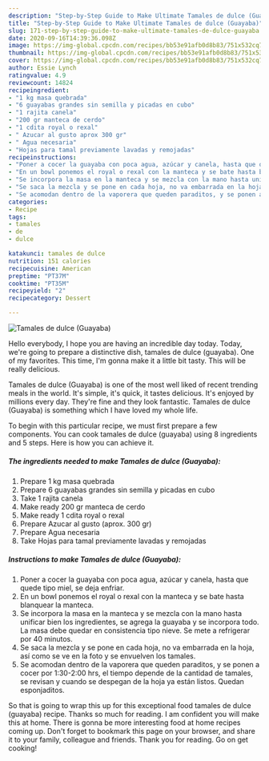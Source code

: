 ```yaml
---
description: "Step-by-Step Guide to Make Ultimate Tamales de dulce (Guayaba)"
title: "Step-by-Step Guide to Make Ultimate Tamales de dulce (Guayaba)"
slug: 171-step-by-step-guide-to-make-ultimate-tamales-de-dulce-guayaba
date: 2020-09-16T14:39:36.098Z
image: https://img-global.cpcdn.com/recipes/bb53e91afb0d8b83/751x532cq70/tamales-de-dulce-guayaba-foto-principal.jpg
thumbnail: https://img-global.cpcdn.com/recipes/bb53e91afb0d8b83/751x532cq70/tamales-de-dulce-guayaba-foto-principal.jpg
cover: https://img-global.cpcdn.com/recipes/bb53e91afb0d8b83/751x532cq70/tamales-de-dulce-guayaba-foto-principal.jpg
author: Essie Lynch
ratingvalue: 4.9
reviewcount: 14824
recipeingredient:
- "1 kg masa quebrada"
- "6 guayabas grandes sin semilla y picadas en cubo"
- "1 rajita canela"
- "200 gr manteca de cerdo"
- "1 cdita royal o rexal"
- " Azucar al gusto aprox 300 gr"
- " Agua necesaria"
- "Hojas para tamal previamente lavadas y remojadas"
recipeinstructions:
- "Poner a cocer la guayaba con poca agua, azúcar y canela, hasta que quede tipo miel, se deja enfriar."
- "En un bowl ponemos el royal o rexal con la manteca y se bate hasta blanquear la manteca."
- "Se incorpora la masa en la manteca y se mezcla con la mano hasta unificar bien los ingredientes, se agrega la guayaba y se incorpora todo. La masa debe quedar en consistencia tipo nieve. Se mete a refrigerar por 40 minutos."
- "Se saca la mezcla y se pone en cada hoja, no va embarrada en la hoja, así como se ve en la foto y se envuelven los tamales."
- "Se acomodan dentro de la vaporera que queden paraditos, y se ponen a cocer por 1:30-2:00 hrs, el tiempo depende de la cantidad de tamales, se revisan y cuando se despegan de la hoja ya están listos. Quedan esponjaditos."
categories:
- Recipe
tags:
- tamales
- de
- dulce

katakunci: tamales de dulce 
nutrition: 151 calories
recipecuisine: American
preptime: "PT37M"
cooktime: "PT35M"
recipeyield: "2"
recipecategory: Dessert

---
```



![Tamales de dulce (Guayaba)](https://img-global.cpcdn.com/recipes/bb53e91afb0d8b83/751x532cq70/tamales-de-dulce-guayaba-foto-principal.jpg)

Hello everybody, I hope you are having an incredible day today. Today, we're going to prepare a distinctive dish, tamales de dulce (guayaba). One of my favorites. This time, I'm gonna make it a little bit tasty. This will be really delicious.



Tamales de dulce (Guayaba) is one of the most well liked of recent trending meals in the world. It's simple, it's quick, it tastes delicious. It's enjoyed by millions every day. They're fine and they look fantastic. Tamales de dulce (Guayaba) is something which I have loved my whole life.


To begin with this particular recipe, we must first prepare a few components. You can cook tamales de dulce (guayaba) using 8 ingredients and 5 steps. Here is how you can achieve it.

<!--inarticleads1-->

##### The ingredients needed to make Tamales de dulce (Guayaba):

1. Prepare 1 kg masa quebrada
1. Prepare 6 guayabas grandes sin semilla y picadas en cubo
1. Take 1 rajita canela
1. Make ready 200 gr manteca de cerdo
1. Make ready 1 cdita royal o rexal
1. Prepare  Azucar al gusto (aprox. 300 gr)
1. Prepare  Agua necesaria
1. Take Hojas para tamal previamente lavadas y remojadas




<!--inarticleads2-->

##### Instructions to make Tamales de dulce (Guayaba):

1. Poner a cocer la guayaba con poca agua, azúcar y canela, hasta que quede tipo miel, se deja enfriar.
1. En un bowl ponemos el royal o rexal con la manteca y se bate hasta blanquear la manteca.
1. Se incorpora la masa en la manteca y se mezcla con la mano hasta unificar bien los ingredientes, se agrega la guayaba y se incorpora todo. La masa debe quedar en consistencia tipo nieve. Se mete a refrigerar por 40 minutos.
1. Se saca la mezcla y se pone en cada hoja, no va embarrada en la hoja, así como se ve en la foto y se envuelven los tamales.
1. Se acomodan dentro de la vaporera que queden paraditos, y se ponen a cocer por 1:30-2:00 hrs, el tiempo depende de la cantidad de tamales, se revisan y cuando se despegan de la hoja ya están listos. Quedan esponjaditos.




So that is going to wrap this up for this exceptional food tamales de dulce (guayaba) recipe. Thanks so much for reading. I am confident you will make this at home. There is gonna be more interesting food at home recipes coming up. Don't forget to bookmark this page on your browser, and share it to your family, colleague and friends. Thank you for reading. Go on get cooking!
